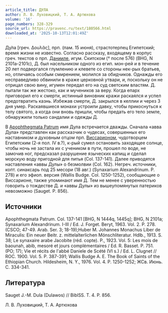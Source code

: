```yaml
---
article_title: ДУЛА
author: Л. В. Луховицкий, Т. А. Артюхова
volume: '16'
page_numbers: 328-329
source_url: https://pravenc.ru/text/180566.html
downloaded_at: '2025-10-13T12:01:49Z'
---
```


Ду́ла [греч. Δουλᾶς], прп. (пам. 15 июня), страстотерпец Египетский; время жизни не известно. Согласно рассказу, входящему в корпус греч. текстов о прп. [Данииле](https://pravenc.ru/text/Данииле.html), игум. Скитском († после 576) (BHG, N 2101a-2101c), Д. был насельником одного из егип. мон-рей и в течение 20 лет подвергался глумлению и клевете со стороны нек-рых братьев, но, отличаясь особым смирением, молился за обидчиков. Однажды его несправедливо обвинили в краже церковной утвари, и, поскольку он не отрицал свою вину, игумен передал его на суд светским властям. Д. пытали так же жестоко, как и мучеников за веру. Когда епарх приговорил его к смерти, истинный виновник кражи раскаялся и успел предотвратить казнь. Избежав смерти, Д. закрылся в келлии и через 3 дня умер. Раскаявшиеся монахи устроили давку, чтобы прикоснуться к телу святого, а когда они вновь пришли, чтобы предать его тело земле, обнаружили только сандалии и одежды Д.

В [Apophthegmata Patrum](<https://pravenc.ru/text/Apophthegmata Patrum.html>) имя Дула встречается дважды. Сначала «авва Дула» представлен как рассказчик о чудесах, совершенных его наставником и духовным отцом прп. [Виссарионом](https://pravenc.ru/text/Виссарионом.html), чудотворцем Египетским (2-я пол. IV в.?), к-рый сумел остановить заходящее солнце, чтобы ночь не застала их с учеником в пути, прошел по воде, не замочив ног, предсказал разрушение языческих капищ и сделал морскую воду пригодной для питья (Col. 137-141). Далее приводятся наставления «аввы Дулы» о безмолвии (Col. 162). Негреч. источники, копт. синаксарь под 25 месори (18 авг.) (Synaxarium Alexandrinum. P. 278) и его эфиоп. версия (Wallis Budge. Col. 1250-1252), сообщающие о Виссарионе, также упоминают имя Д. Тем не менее с уверенностью говорить о тождестве Д. и «аввы Дулы» из вышеупомянутых патериков невозможно (Sauget. P. 856).

## Источники

Apophthegmata Patrum. Col. 137-141 [BHG, N 1444q, 1445q]; BHG, N 2101a; Synaxarium Alexandrinum. I-III / Ed. J. Forget. Beryt, 1963. Vol. 2. P. 278. (CSCO; 47-49. Arab. Ser. 3; 18-19);Huber M. Johannes Monachus Liber de Miraculis: Ein neuer Beitr. z. mittelalterlichen Mönschliteratur. Hdlb., 1913. S. 38; Le synaxaire arabe Jacobite (réd. copte). P., 1923. Vol. 5: Les mois de baounah, abib, mesoré et jours complémentaires / Ed. R. Basset. P. 751. (PO; 17); Vie et récits de l'abbé Daniele de Scété (VI s.) / Ed. L. Clugnet // ROC. 1900. Vol. 5. P. 387-391; Wallis Budge A. E. The Book of Saints of the Ethiopian Church. Hildesheim, N. Y., 1976. Vol. 4. P. 1250-1252; ЖСв. Июнь. С. 334-341.

## Литература

Sauget J.-M. Dula (Dulawos) // BiblSS. T. 4. P. 856.

Л. В. Луховицкий, Т. А. Артюхова
